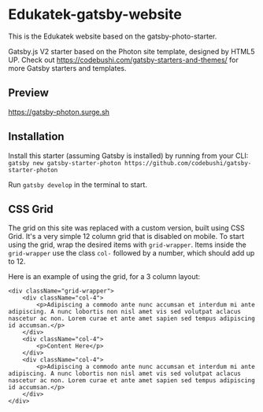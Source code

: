 # Edukatek-gatsby-website

This is the Edukatek website based on the gatsby-photo-starter.

Gatsby.js V2 starter based on the Photon site template, designed by HTML5 UP. Check out https://codebushi.com/gatsby-starters-and-themes/ for more Gatsby starters and templates.

## Preview

https://gatsby-photon.surge.sh

## Installation

Install this starter (assuming Gatsby is installed) by running from your CLI:
`gatsby new gatsby-starter-photon https://github.com/codebushi/gatsby-starter-photon`

Run `gatsby develop` in the terminal to start.

## CSS Grid

The grid on this site was replaced with a custom version, built using CSS Grid. It's a very simple 12 column grid that is disabled on mobile. To start using the grid, wrap the desired items with `grid-wrapper`. Items inside the `grid-wrapper` use the class `col-` followed by a number, which should add up to 12.

Here is an example of using the grid, for a 3 column layout:

```
<div className="grid-wrapper">
    <div className="col-4">
        <p>Adipiscing a commodo ante nunc accumsan et interdum mi ante adipiscing. A nunc lobortis non nisl amet vis sed volutpat aclacus nascetur ac non. Lorem curae et ante amet sapien sed tempus adipiscing id accumsan.</p>
    </div>
    <div className="col-4">
        <p>Content Here</p>
    </div>
    <div className="col-4">
        <p>Adipiscing a commodo ante nunc accumsan et interdum mi ante adipiscing. A nunc lobortis non nisl amet vis sed volutpat aclacus nascetur ac non. Lorem curae et ante amet sapien sed tempus adipiscing id accumsan.</p>
    </div>
</div>
```
